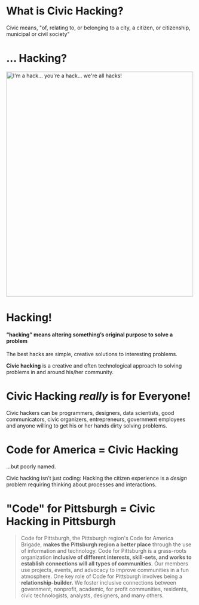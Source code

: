 # What is Civic Hacking?

Civic means, "of, relating to, or belonging to a city, a citizen, or citizenship, municipal or civil society"


# ... Hacking?

 <img src="https://github.com/melynnduh/CivicHackingIsForEveryone/blob/master/images/hack.PNG" alt="I'm a hack... you're a hack... we're all hacks!" style="width:500px;height:600px;"> 


# Hacking!

#### “hacking” means altering something’s original purpose to solve a problem

The best hacks are simple, creative solutions to interesting problems.

**Civic hacking** is a creative and often technological approach to solving problems in and around his/her community.


# Civic Hacking *really* is for Everyone!

Civic hackers can be programmers, designers, data scientists, good communicators, civic organizers, entrepreneurs, government employees and anyone willing to get his or her hands dirty solving problems. 


# Code for America = Civic Hacking

...but poorly named. 

Civic hacking isn’t just coding: Hacking the citizen experience is a *design* problem requiring thinking about processes and interactions.

# "Code" for Pittsburgh = Civic Hacking in Pittsburgh

> Code for Pittsburgh, the Pittsburgh region's Code for America Brigade, **makes the Pittsburgh region a better place** through the use of information and technology. Code for Pittsburgh is a grass-roots organization **inclusive of different interests, skill-sets, and works to establish connections will all types of communities.** Our members use projects, events, and advocacy to improve communities in a fun atmosphere. One key role of Code for Pittsburgh involves being a **relationship-builder.** We foster inclusive connections between government, nonprofit, academic, for profit communities, residents, civic technologists, analysts, designers, and many others.
